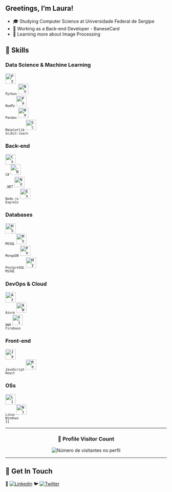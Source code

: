 ## Greetings, I’m Laura!

- 🎓 Studying Computer Science at Universidade Federal de Sergipe
- 💼 Working as a Back-end Developer - BaneseCard
- 🌱 Learning more about Image Processing

## 🚀 Skills

### Data Science & Machine Learning
<code><img height="32" src="https://cdn.jsdelivr.net/gh/devicons/devicon/icons/python/python-original.svg" alt="Python"/><br><sub>Python</sub></code> 
<code><img height="32" src="https://cdn.jsdelivr.net/gh/devicons/devicon/icons/numpy/numpy-original.svg" alt="NumPy"/><br><sub>NumPy</sub></code> 
<code><img height="32" src="https://cdn.jsdelivr.net/gh/devicons/devicon/icons/pandas/pandas-original.svg" alt="Pandas"/><br><sub>Pandas</sub></code> 
<code><img height="32" src="https://cdn.jsdelivr.net/gh/devicons/devicon/icons/matplotlib/matplotlib-original.svg" alt="Matplotlib"/><br><sub>Matplotlib</sub></code> 
<code><img height="32" src="https://cdn.jsdelivr.net/gh/devicons/devicon@latest/icons/scikitlearn/scikitlearn-original.svg" alt="Scikit-learn"/><br><sub>Scikit-learn</sub></code>

### Back-end
<code><img height="32" src="https://cdn.jsdelivr.net/gh/devicons/devicon/icons/csharp/csharp-original.svg" alt="Csharp"/><br><sub>C#</sub></code>
<code><img height="32" src="https://cdn.jsdelivr.net/gh/devicons/devicon/icons/dot-net/dot-net-original.svg" alt=".NET"/><br><sub>.NET</sub></code> 
<code><img height="32" src="https://cdn.jsdelivr.net/gh/devicons/devicon/icons/nodejs/nodejs-original.svg" alt="Node.js"/><br><sub>Node.js</sub></code> 
<code><img height="32" src="https://cdn.jsdelivr.net/gh/devicons/devicon@latest/icons/express/express-original.svg" alt="Express"/><br><sub>Express</sub></code>

### Databases
<code><img height="32" src="https://cdn.jsdelivr.net/gh/devicons/devicon/icons/microsoftsqlserver/microsoftsqlserver-plain.svg" alt="MSSQL"/><br><sub>MSSQL</sub></code> 
<code><img height="32" src="https://cdn.jsdelivr.net/gh/devicons/devicon/icons/mongodb/mongodb-original.svg" alt="MongoDB"/><br><sub>MongoDB</sub></code>
<code><img height="32" src="https://cdn.jsdelivr.net/gh/devicons/devicon/icons/postgresql/postgresql-original.svg" alt="PostgreSQL"/><br><sub>PostgreSQL</sub></code> 
<code><img height="32" src="https://cdn.jsdelivr.net/gh/devicons/devicon/icons/mysql/mysql-original.svg" alt="MySQL"/><br><sub>MySQL</sub></code> 

### DevOps & Cloud
<code><img height="32" src="https://cdn.jsdelivr.net/gh/devicons/devicon/icons/azure/azure-original.svg" alt="Azure DevOps"/><br><sub>Azure</sub></code> 
<code><img height="32" src="https://cdn.jsdelivr.net/gh/devicons/devicon@latest/icons/amazonwebservices/amazonwebservices-original-wordmark.svg" alt="AWS"/><br><sub>AWS</sub></code> 
<code><img height="32" src="https://cdn.jsdelivr.net/gh/devicons/devicon/icons/firebase/firebase-plain.svg" alt="Firebase"/><br><sub>Firebase</sub></code> 

### Front-end
<code><img height="32" src="https://cdn.jsdelivr.net/gh/devicons/devicon/icons/javascript/javascript-original.svg" alt="JavaScript"/><br><sub>JavaScript</sub></code> 
<code><img height="32" src="https://cdn.jsdelivr.net/gh/devicons/devicon/icons/react/react-original.svg" alt="React"/><br><sub>React</sub></code> 

### OSs
<code><img height="32" src="https://cdn.jsdelivr.net/gh/devicons/devicon@latest/icons/ubuntu/ubuntu-original.svg" alt="Linux"/><br><sub>Linux</sub></code> 
<code><img height="32" src="https://cdn.jsdelivr.net/gh/devicons/devicon@latest/icons/windows11/windows11-original.svg" alt="Windows11"/><br><sub>Windows 11</sub></code> 

---

<div align="center">
  <h3><b>📍 Profile Visitor Count</b></h3>
</div>

<p align="center">
  <img
    src="https://profile-counter.glitch.me/lauraipsum/count.svg"
    alt="Número de visitantes no perfil"
  />
</p>

---

## 🌟 Get In Touch
🔗 [![Linkedin](https://img.shields.io/badge/-laura--crds-blue?style=flat-square&logo=Linkedin&logoColor=white&link=https://www.linkedin.com/in/laura-crds/)](https://www.linkedin.com/in/laura-crds/)
🐦 [![Twitter](https://img.shields.io/badge/-lawraipsum-1DA1F2?style=flat-square&logo=Twitter&logoColor=white&link=https://x.com/lawraipsum)](https://x.com/lawraipsum)

